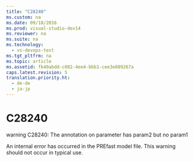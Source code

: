 ```yaml
---
title: "C28240"
ms.custom: na
ms.date: 09/18/2016
ms.prod: visual-studio-dev14
ms.reviewer: na
ms.suite: na
ms.technology: 
  - vs-devops-test
ms.tgt_pltfrm: na
ms.topic: article
ms.assetid: fb40abdd-c082-4ee4-bbb1-cee3e089267a
caps.latest.revision: 5
translation.priority.ht: 
  - de-de
  - ja-jp
---
```

# C28240
warning C28240: The annotation on parameter has param2 but no param1  
  
 An internal error has occurred in the PREfast model file. This warning should not occur in typical use.
